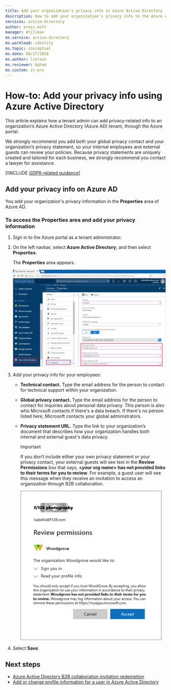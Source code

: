 ```yaml
---
title: Add your organization's privacy info in Azure Active Directory | Microsoft Docs
description: How to add your organization's privacy info to the Azure Active Directory (Azure AD) Properties area.
services: active-directory
author: eross-msft
manager: mtillman
ms.service: active-directory
ms.workload: identity
ms.topic: conceptual
ms.date: 04/17/2018
ms.author: lizross
ms.reviewer: bpham
ms.custom: it-pro
---
```


# How-to: Add your privacy info using Azure Active Directory
This article explains how a tenant admin can add privacy-related info to an organization’s Azure Active Directory (Azure AD) tenant, through the Azure portal.

We strongly recommend you add both your global privacy contact and your organization’s privacy statement, so your internal employees and external guests can review your policies. Because privacy statements are uniquely created and tailored for each business, we strongly recommend you contact a lawyer for assistance.

[!INCLUDE [GDPR-related guidance](../../../includes/gdpr-dsr-and-stp-note.md)]

## Add your privacy info on Azure AD
You add your organization's privacy information in the **Properties** area of Azure AD.

### To access the Properties area and add your privacy information

1.	Sign in to the Azure portal as a tenant administrator.

2.	On the left navbar, select **Azure Active Directory**, and then select **Properties**.

    The **Properties** area appears.

    ![Azure AD Properties area highlighting the privacy info area](media/active-directory-properties-area/properties-area.png)

3.	Add your privacy info for your employees:

    - **Technical contact.** Type the email address for the person to contact for technical support within your organization.
	
    - **Global privacy contact.** Type the email address for the person to contact for inquiries about personal data privacy. This person is also who Microsoft contacts if there's a data breach. If there's no person listed here, Microsoft contacts your global administrators.

    - **Privacy statement URL.** Type the link to your organization’s document that describes how your organization handles both internal and external guest's data privacy.

        >[!Important]
        >If you don’t include either your own privacy statement or your privacy contact, your external guests will see text in the **Review Permissions** box that says, **<_your org name_> has not provided links to their terms for you to review**. For example, a guest user will see this message when they receive an invitation to access an organization through B2B collaboration.

        ![B2B Collaboration Review Permissions box with message](media/active-directory-properties-area/active-directory-no-privacy-statement-or-contact.png)

4.	Select **Save**.

## Next steps
- [Azure Active Directory B2B collaboration invitation redemption](https://aka.ms/b2bredemption)
- [Add or change profile information for a user in Azure Active Directory](active-directory-users-profile-azure-portal.md)